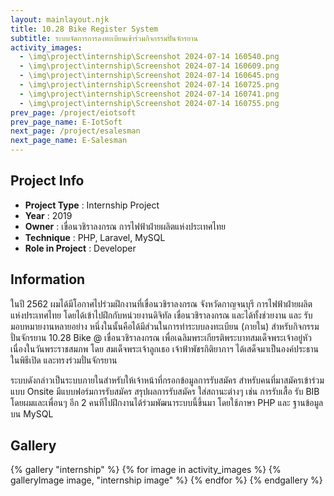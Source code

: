 ```yaml
---
layout: mainlayout.njk
title: 10.28 Bike Register System
subtitle: ระบบจัดการการลงทะเบียนเข้าร่วมกิจกรรมปั่นจักรยาน
activity_images:
  - \img\project\internship\Screenshot 2024-07-14 160540.png
  - \img\project\internship\Screenshot 2024-07-14 160609.png
  - \img\project\internship\Screenshot 2024-07-14 160645.png
  - \img\project\internship\Screenshot 2024-07-14 160725.png
  - \img\project\internship\Screenshot 2024-07-14 160741.png
  - \img\project\internship\Screenshot 2024-07-14 160755.png
prev_page: /project/eiotsoft
prev_page_name: E-IotSoft
next_page: /project/esalesman
next_page_name: E-Salesman
---
```


## Project Info

- **Project Type** : Internship Project
- **Year** : 2019
- **Owner** : เขื่อนวชิราลงกรณ การไฟฟ้าฝ่ายผลิตแห่งประเทศไทย
- **Technique** : PHP, Laravel, MySQL
- **Role in Project** : Developer

## Information

ในปี 2562 ผมได้มีโอกาศไปร่วมฝึกงานที่เขื่อนวชิราลงกรณ จังหวัดกาญจนบุรี การไฟฟ้าฝ่ายผลิตแห่งประเทศไทย โดยได้เข้าไปฝึกกับหน่วยงานดิจิทัล เขื่อนวชิราลงกรณ และได้ทั้งช่วยงาน และ รับมอบหมายงานหลายอย่าง หนึ่งในนั้นคือได้มีส่วนในการทำระบบลงทะเบียน (ภายใน) สำหรับกิจกรรมปั่นจักรยาน 10.28 Bike @ เขื่อนวชิราลงกรณ เพื่อเฉลิมพระเกียรติพระบาทสมเด็จพระเจ้าอยู่หัว เนื่องในวันพระราชสมภพ โดย สมเด็จพระเจ้าลูกเธอ เจ้าฟ้าพัชรกิติยาภาฯ ได้เสด็จมาเป็นองค์ประธานในพิธีเปิด และทรงร่วมปั่นจักรยาน

ระบบดังกล่าวเป็นระบบภายในสำหรับให้เจ้าหน้าที่กรอกข้อมูลการรับสมัคร สำหรับคนที่มาสมัครเข้าร่วมแบบ Onsite มีแบบฟอร์มการรับสมัคร สรุปผลการรับสมัคร ใส่สถานะต่างๆ เช่น การรับเสื้อ รับ BIB โดยผมและเพื่อนๆ อีก 2 คนทีไปฝึกงานได้ร่วมพัฒนาระบบนี้ขึ้นมา โดยใช้ภาษา PHP และ ฐานข้อมูลบน MySQL

## Gallery

<html>
{% gallery "internship" %}
{% for image in activity_images %}
{% galleryImage image, "internship image" %}
{% endfor %}
{% endgallery %}
</html>
